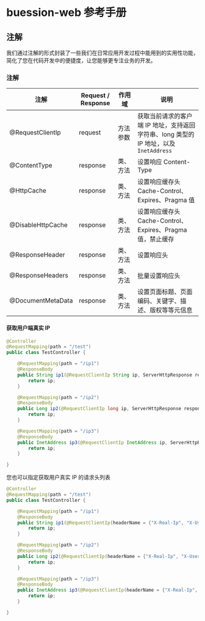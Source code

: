 # buession-web 参考手册


## 注解


我们通过注解的形式封装了一些我们在日常应用开发过程中能用到的实用性功能，简化了您在代码开发中的便捷度，让您能够更专注业务的开发。


### 注解

|  注解               | Request / Response   | 作用域             | 说明                                                    |
|  ----              | ----                  | ----              | ----                                                   |
| @RequestClientIp   | request               | 方法参数           | 获取当前请求的客户端 IP 地址，支持返回字符串、long 类型的 IP 地址，以及 `InetAddress`                       |
| @ContentType       | response              | 类、方法           | 设置响应 Content-Type                                   |
| @HttpCache         | response              | 类、方法           | 设置响应缓存头 Cache-Control、Expires、Pragma 值           |
| @DisableHttpCache  | response              | 类、方法           | 设置响应缓存头 Cache-Control、Expires、Pragma 值，禁止缓存  |
| @ResponseHeader    | response              | 类、方法           | 设置响应头                                                |
| @ResponseHeaders   | response              | 类、方法           | 批量设置响应头                                            |
| @DocumentMetaData  | response              | 类、方法           | 设置页面标题、页面编码、关键字、描述、版权等等元信息            |


#### 获取用户端真实 IP

```java
@Controller
@RequestMapping(path = "/test")
public class TestController {

	@RequestMapping(path = "/ip1")
	@ResponseBody
	public String ip1(@RequestClientIp String ip, ServerHttpResponse response){
		return ip;
	}

	@RequestMapping(path = "/ip2")
	@ResponseBody
	public Long ip2(@RequestClientIp long ip, ServerHttpResponse response){
		return ip;
	}

	@RequestMapping(path = "/ip3")
	@ResponseBody
	public InetAddress ip3(@RequestClientIp InetAddress ip, ServerHttpResponse response){
		return ip;
	}

}
```

您也可以指定获取用户真实 IP 的请求头列表

```java
@Controller
@RequestMapping(path = "/test")
public class TestController {

	@RequestMapping(path = "/ip1")
	@ResponseBody
	public String ip1(@RequestClientIp(headerName = {"X-Real-Ip", "X-User-Real-Ip"}) String ip, ServerHttpResponse response){
		return ip;
	}

	@RequestMapping(path = "/ip2")
	@ResponseBody
	public Long ip2(@RequestClientIp(headerName = {"X-Real-Ip", "X-User-Real-Ip"}) long ip, ServerHttpResponse response){
		return ip;
	}

	@RequestMapping(path = "/ip3")
	@ResponseBody
	public InetAddress ip3(@RequestClientIp(headerName = {"X-Real-Ip", "X-User-Real-Ip"}) InetAddress ip, ServerHttpResponse response){
		return ip;
	}

}
```